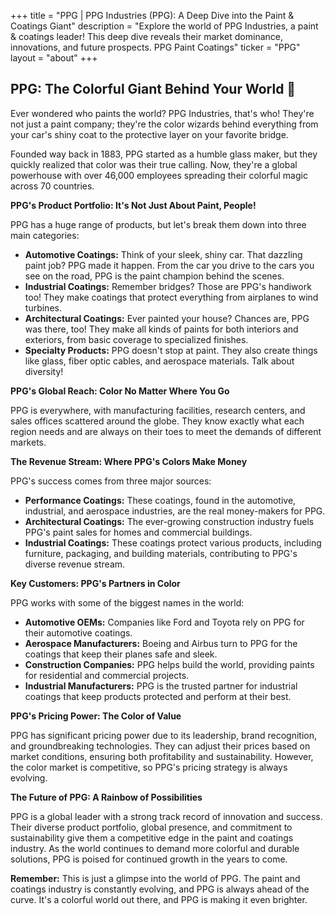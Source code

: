 +++
title = "PPG |  PPG Industries (PPG): A Deep Dive into the Paint & Coatings Giant"
description = "Explore the world of PPG Industries, a paint & coatings leader! This deep dive reveals their market dominance, innovations, and future prospects. PPG Paint Coatings"
ticker = "PPG"
layout = "about"
+++

        


## PPG: The Colorful Giant Behind Your World 🎨

Ever wondered who paints the world? PPG Industries, that's who! They're not just a paint company; they're the color wizards behind everything from your car's shiny coat to the protective layer on your favorite bridge. 

Founded way back in 1883, PPG started as a humble glass maker, but they quickly realized that color was their true calling. Now, they're a global powerhouse with over 46,000 employees spreading their colorful magic across 70 countries. 

**PPG's Product Portfolio: It's Not Just About Paint, People!**

PPG has a huge range of products, but let's break them down into three main categories:

* **Automotive Coatings:**  Think of your sleek, shiny car. That dazzling paint job? PPG made it happen. From the car you drive to the cars you see on the road, PPG is the paint champion behind the scenes. 
* **Industrial Coatings:**  Remember bridges?  Those are PPG's handiwork too! They make coatings that protect everything from airplanes to wind turbines. 
* **Architectural Coatings:**  Ever painted your house?  Chances are, PPG was there, too! They make all kinds of paints for both interiors and exteriors,  from basic coverage to specialized finishes. 
* **Specialty Products:**  PPG doesn't stop at paint. They also create things like glass, fiber optic cables, and aerospace materials. Talk about diversity!

**PPG's Global Reach: Color No Matter Where You Go**

PPG is everywhere, with manufacturing facilities, research centers, and sales offices scattered around the globe.  They know exactly what each region needs and are always on their toes to meet the demands of different markets.

**The Revenue Stream: Where PPG's Colors Make Money**

PPG's success comes from three major sources:

* **Performance Coatings:** These coatings, found in the automotive, industrial, and aerospace industries, are the real money-makers for PPG. 
* **Architectural Coatings:**  The ever-growing construction industry fuels PPG's paint sales for homes and commercial buildings. 
* **Industrial Coatings:** These coatings protect various products, including furniture, packaging, and building materials, contributing to PPG's diverse revenue stream.

**Key Customers:  PPG's Partners in Color**

PPG works with some of the biggest names in the world:

* **Automotive OEMs:**  Companies like Ford and Toyota rely on PPG for their automotive coatings.
* **Aerospace Manufacturers:**  Boeing and Airbus turn to PPG for the coatings that keep their planes safe and sleek.
* **Construction Companies:**  PPG helps build the world, providing paints for residential and commercial projects.
* **Industrial Manufacturers:** PPG is the trusted partner for industrial coatings that keep products protected and perform at their best.

**PPG's Pricing Power: The Color of Value**

PPG has significant pricing power due to its leadership, brand recognition, and groundbreaking technologies.  They can adjust their prices based on market conditions, ensuring both profitability and sustainability.  However, the color market is competitive, so PPG's pricing strategy is always evolving.

**The Future of PPG:  A Rainbow of Possibilities**

PPG is a global leader with a strong track record of innovation and success.  Their diverse product portfolio, global presence, and commitment to sustainability give them a competitive edge in the paint and coatings industry.  As the world continues to demand more colorful and durable solutions, PPG is poised for continued growth in the years to come.

**Remember:**  This is just a glimpse into the world of PPG.  The paint and coatings industry is constantly evolving, and PPG is always ahead of the curve.  It's a colorful world out there, and PPG is making it even brighter. 

        